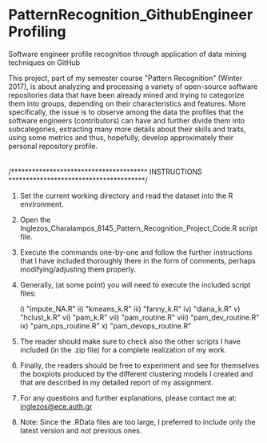# PatternRecognition_GithubEngineerProfiling
Software engineer profile recognition through application of data mining techniques on GitHub

This project, part of my semester course "Pattern Recognition" (Winter 2017), is about analyzing and processing a variety of open-source software repositories data that have been already mined and trying to categorize them into groups, depending on their characteristics and features. More specifically, the issue is to observe among the data the profiles that the software engineers (contributors) can have and further divide them into subcategories, extracting many more details about their skills and traits, using some metrics and thus, hopefully, develop approximately their personal repository profile.
<br />
<br />
<br />
/***************************************    INSTRUCTIONS    ***************************************/

1) Set the current working directory and read the dataset into the R environment.

2) Open the Inglezos_Charalampos_8145_Pattern_Recognition_Project_Code.R script file.

3) Execute the commands one-by-one and follow the further instructions that I have included thoroughly there in the form of comments, perhaps modifying/adjusting them properly.

4) Generally, (at some point) you will need to execute the included script files:

	i) "impute_NA.R"
	ii) "kmeans_k.R"
	iii) "fanny_k.R"
	iv) "diana_k.R"
	v) "hclust_k.R"
	vi) "pam_k.R"
	vii) "pam_routine.R"
	viii) "pam_dev_routine.R"
	ix) "pam_ops_routine.R"
	x) "pam_devops_routine.R"


5) The reader should make sure to check also the other scripts I have included (in the .zip file) for a complete realization of my work.

6) Finally, the readers should be free to experiment and see for themselves the boxplots produced by the different clustering models I created and that are described in my detailed report of my assignment.

7) For any questions and further explanations, please contact me at: inglezos@ece.auth.gr

8) Note: Since the .RData files are too large, I preferred to include only the latest version and not previous ones.
